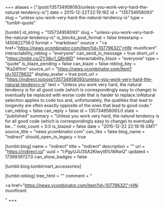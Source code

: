 +++
aliases = ["/post/135734958093/unless-you-work-very-hard-the-natural-tendency-is"]
date = 2015-12-22T22:19:16Z
id = "135734958093"
slug = "unless-you-work-very-hard-the-natural-tendency-is"
type = "tumblr-quote"

[tumblr]
id_string = "135734958093"
slug = "unless-you-work-very-hard-the-natural-tendency-is"
is_blocks_post_format = false
timestamp = 1450822756.0
format = "markdown"
source = "<a href=\"https://news.ycombinator.com/item?id=10779632\">HN: munificent</a>"
interactability_reblog = "everyone"
can_send_in_message = true
short_url = "https://tmblr.co/ZY3jby1_QRnWD"
interactability_blaze = "everyone"
type = "quote"
is_blaze_pending = false
can_blaze = false
reblog_key = "Ka2dI1rm"
source_url = "https://news.ycombinator.com/item?id=10779632"
display_avatar = true
post_url = "https://indirect.io/post/135734958093/unless-you-work-very-hard-the-natural-tendency-is"
text = "Unless you work very hard, the natural tendency is for all good code (which is correspondingly easy to change) to eventually be replaced with worse code that is harder to replace.\nNatural selection applies to code too and, unfortunately, the qualities that lead to longevity are often exactly opposite of the ones that lead to good code."
can_reblog = false
can_reply = false
id = 135734958093.0
state = "published"
summary = "Unless you work very hard, the natural tendency is for all good code (which is correspondingly easy to change) to eventually be..."
note_count = 0.0
is_blazed = false
date = "2015-12-22 22:19:16 GMT"
source_title = "news.ycombinator.com"
can_like = false
blog_name = "indirect"
should_open_in_legacy = true

[tumblr.blog]
name = "indirect"
title = "indirect"
description = ""
url = "https://indirect.io/"
uuid = "t:PgyUJU3SA2Klwyt81UWAwQ"
updated = 1739939727.0
can_show_badges = false

[tumblr.blog.tumblrmart_accessories]

[tumblr.reblog]
tree_html = ""
comment = "<p><a href=\"https://news.ycombinator.com/item?id=10779632\">HN: munificent</a></p>"
+++
